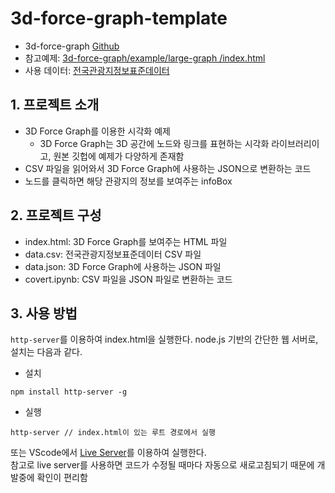 # 3d-force-graph-template

- 3d-force-graph [Github](https://github.com/vasturiano/3d-force-graph)
- 참고예제: [3d-force-graph/example/large-graph
  /index.html](https://github.com/vasturiano/3d-force-graph/blob/master/example/large-graph/index.html)
- 사용 데이터: [전국관광지정보표준데이터](https://www.data.go.kr/data/15021141/standard.do)

## 1. 프로젝트 소개

- 3D Force Graph를 이용한 시각화 예제
  - 3D Force Graph는 3D 공간에 노드와 링크를 표현하는 시각화 라이브러리이고, 원본 깃헙에 예제가 다양하게 존재함
- CSV 파일을 읽어와서 3D Force Graph에 사용하는 JSON으로 변환하는 코드
- 노드를 클릭하면 해당 관광지의 정보를 보여주는 infoBox

## 2. 프로젝트 구성

- index.html: 3D Force Graph를 보여주는 HTML 파일
- data.csv: 전국관광지정보표준데이터 CSV 파일
- data.json: 3D Force Graph에 사용하는 JSON 파일
- covert.ipynb: CSV 파일을 JSON 파일로 변환하는 코드

## 3. 사용 방법

`http-server`를 이용하여 index.html을 실행한다.
node.js 기반의 간단한 웹 서버로, 설치는 다음과 같다.

- 설치

```
npm install http-server -g
```

- 실행

```
http-server // index.html이 있는 루트 경로에서 실행
```

또는 VScode에서 [Live Server](https://marketplace.visualstudio.com/items?itemName=ritwickdey.LiveServer)를 이용하여 실행한다.  
참고로 live server를 사용하면 코드가 수정될 때마다 자동으로 새로고침되기 때문에 개발중에 확인이 편리함

